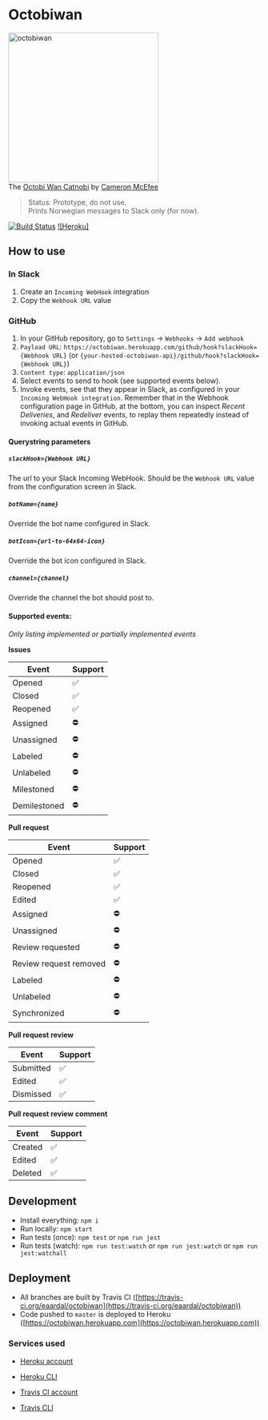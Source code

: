 # Octobiwan

<img src="https://octodex.github.com/images/octobiwan.jpg" alt="octobiwan" height="300"><br/>
The [Octobi Wan Catnobi](https://octodex.github.com/octobiwan) by
[Cameron McEfee](https://github.com/cameronmcefee)

> Status: Prototype, do not use.\
> Prints Norwegian messages to Slack only (for now).

[![Build Status](https://travis-ci.org/eaardal/octobiwan.svg?branch=master)](https://travis-ci.org/eaardal/octobiwan)
[![Heroku]](https://heroku-badge.herokuapp.com/?app=octobiwan&style=flat)

## How to use

### In Slack

1. Create an `Incoming WebHook` integration
1. Copy the `Webhook URL` value

### GitHub

1. In your GitHub repository, go to `Settings` -> `Webhooks` -> `Add webhook`
1. `Payload URL`:
   `https://octobiwan.herokuapp.com/github/hook?slackHook={Webhook URL}` (or
   `{your-hosted-octobiwan-api}/github/hook?slackHook={Webhook URL}`)
1. `Content type`: `application/json`
1. Select events to send to hook (see supported events below).
1. Invoke events, see that they appear in Slack, as configured in your `Incoming
   WebHook integration`. Remember that in the Webhook configuration page in
   GitHub, at the bottom, you can inspect _Recent Deliveries_, and _Redeliver_
   events, to replay them repeatedly instead of invoking actual events in
   GitHub.

#### Querystring parameters

##### `slackHook={Webhook URL}`

The url to your Slack Incoming WebHook. Should be the `Webhook URL` value from
the configuration screen in Slack.

##### `botName={name}`

Override the bot name configured in Slack.

##### `botIcon={url-to-64x64-icon}`

Override the bot icon configured in Slack.

##### `channel={channel}`

Override the channel the bot should post to.

#### Supported events:

_Only listing implemented or partially implemented events_

**Issues**

| Event        | Support            |
| ------------ | ------------------ |
| Opened       | :white_check_mark: |
| Closed       | :white_check_mark: |
| Reopened     | :white_check_mark: |
| Assigned     | :no_entry:         |
| Unassigned   | :no_entry:         |
| Labeled      | :no_entry:         |
| Unlabeled    | :no_entry:         |
| Milestoned   | :no_entry:         |
| Demilestoned | :no_entry:         |

**Pull request**

| Event                  | Support            |
| ---------------------- | ------------------ |
| Opened                 | :white_check_mark: |
| Closed                 | :white_check_mark: |
| Reopened               | :white_check_mark: |
| Edited                 | :white_check_mark: |
| Assigned               | :no_entry:         |
| Unassigned             | :no_entry:         |
| Review requested       | :no_entry:         |
| Review request removed | :no_entry:         |
| Labeled                | :no_entry:         |
| Unlabeled              | :no_entry:         |
| Synchronized           | :no_entry:         |

**Pull request review**

| Event     | Support            |
| --------- | ------------------ |
| Submitted | :white_check_mark: |
| Edited    | :white_check_mark: |
| Dismissed | :white_check_mark: |

**Pull request review comment**

| Event   | Support            |
| ------- | ------------------ |
| Created | :white_check_mark: |
| Edited  | :white_check_mark: |
| Deleted | :white_check_mark: |

## Development

* Install everything: `npm i`
* Run locally: `npm start`
* Run tests (once): `npm test` or `npm run jest`
* Run tests (watch): `npm run test:watch` or `npm run jest:watch` or `npm run
  jest:watchall`

## Deployment

* All branches are built by Travis CI
  ([https://travis-ci.org/eaardal/octobiwan](https://travis-ci.org/eaardal/octobiwan))
* Code pushed to `master` is deployed to Heroku
  ([https://octobiwan.herokuapp.com](https://octobiwan.herokuapp.com))

### Services used

* [Heroku account](https://signup.heroku.com/)
* [Heroku CLI](https://devcenter.heroku.com/articles/heroku-cli)

* [Travis CI account](https://travis-ci.org/)
* [Travis CLI](https://github.com/travis-ci/travis.rb#installation)
